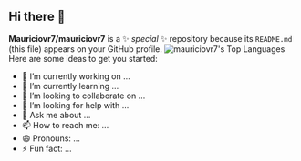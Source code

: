 ## Hi there 👋

**Mauriciovr7/mauriciovr7** is a ✨ _special_ ✨ repository because its `README.md` (this file) appears on your GitHub profile.
![mauriciovr7's Top Languages](https://github-readme-stats.vercel.app/api/top-langs/?username=mauriciovr7&langs_count=6&theme=vue-dark&show_icons=true&hide_border=true&layout=compact)
Here are some ideas to get you started:

- 🔭 I’m currently working on ...
- 🌱 I’m currently learning ...
- 👯 I’m looking to collaborate on ...
- 🤔 I’m looking for help with ...
- 💬 Ask me about ...
- 📫 How to reach me: ...
- 😄 Pronouns: ...
- ⚡ Fun fact: ...
